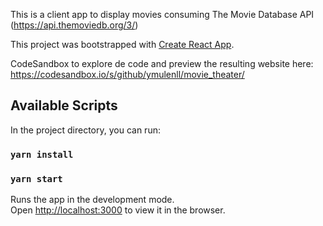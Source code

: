 This is a client app to display movies consuming The Movie Database API (https://api.themoviedb.org/3/)

This project was bootstrapped with [Create React App](https://github.com/facebook/create-react-app).

CodeSandbox to explore de code and preview the resulting website here:
https://codesandbox.io/s/github/ymulenll/movie_theater/

## Available Scripts

In the project directory, you can run:

### `yarn install`
### `yarn start`

Runs the app in the development mode.<br />
Open [http://localhost:3000](http://localhost:3000) to view it in the browser.
